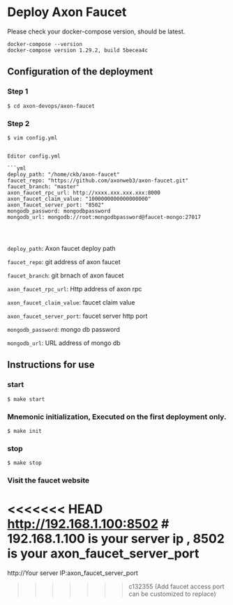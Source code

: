 # Deploy Axon Faucet

Please check your docker-compose version, should be latest.

```
docker-compose --version
docker-compose version 1.29.2, build 5becea4c
```

## Configuration of the deployment

### Step 1
```shell
$ cd axon-devops/axon-faucet
```

### Step 2
```shell
$ vim config.yml
```


```

Editor config.yml

```yml
deploy_path: "/home/ckb/axon-faucet"
faucet_repo: "https://github.com/axonweb3/axon-faucet.git"
faucet_branch: "master"
axon_faucet_rpc_url: http://xxxx.xxx.xxx.xxx:8000
axon_faucet_claim_value: "1000000000000000000"
axon_faucet_server_port: "8502"
mongodb_password: mongodbpassword
mongodb_url: mongodb://root:mongodbpassword@faucet-mongo:27017


                                               
```
`deploy_path`: Axon faucet  deploy path

`faucet_repo`: git address of axon faucet

`faucet_branch`: git brnach of axon faucet

`axon_faucet_rpc_url`: Http address of axon rpc

`axon_faucet_claim_value`: faucet claim value

`axon_faucet_server_port`: faucet server http port

`mongodb_password`: mongo db password

`mongodb_url`: URL address of mongo db




## Instructions for use
### start
```shell
$ make start
```
### Mnemonic initialization, Executed on the first deployment only.
```shell
$ make init
```
### stop
```shell
$ make stop
```
### Visit the faucet website

<<<<<<< HEAD
http://192.168.1.100:8502  # 192.168.1.100 is your server ip , 8502 is your axon_faucet_server_port
=======
http://Your server IP:axon_faucet_server_port
>>>>>>> c132355 (Add faucet access port can be customized to replace)


